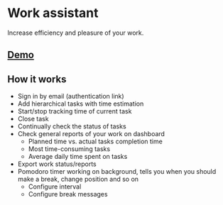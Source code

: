 # Work assistant

Increase efficiency and pleasure of your work.

## [Demo](https://work-assistant-puce.vercel.app/)

## How it works

- Sign in by email (authentication link)
- Add hierarchical tasks with time estimation
- Start/stop tracking time of current task
- Close task
- Continually check the status of tasks
- Check general reports of your work on dashboard
  - Planned time vs. actual tasks completion time
  - Most time-consuming tasks
  - Average daily time spent on tasks
- Export work status/reports
- Pomodoro timer working on background, tells you when you should make a break, change position and so on
  - Configure interval
  - Configure break messages
